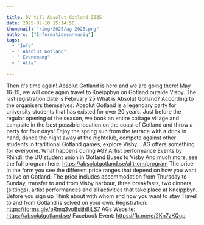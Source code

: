 ```yaml
---

title: DV till Absolut Gotland 2025
date: 2025-02-10 15:14:50
thumbnail: "/img/2025/ag-2025.png"
authors: ["Informationsanvarig"]
tags: 
  - "Info"
  - " Absolut Gotland"
  - " Evenemang"
  - " Alla"

---
```

Then it's time again! Absolut Gotland is here and we are going there! May 16-19, we will once again travel to Kneippbyn on Gotland outside Visby.
The last registration date is February 25
What is Absolut Gotland?
According to the organisers themselves: Absolut Gotland is a legendary party for university students that has existed for over 20 years. Just before the regular opening of the season, we book an entire cottage village and campsite in the best possible location on the coast of Gotland and throw a party for four days! Enjoy the spring sun from the terrace with a drink in hand, dance the night away at the nightclub, compete against other students in traditional Gotland games, explore Visby... AG offers something for everyone.
What happens during AG?
Artist performance
Events by Rhindi, the UU student union in Gotland
Buses to Visby
And much more, see the full program here: https://absolutgotland.se/allt-om/program
The price
In the form you see the different price ranges that depend on how you want to live on Gotland. The price includes accommodation from Thursday to Sunday, transfer to and from Visby harbour, three breakfasts, two dinners (sittings), artist performances and all activities that take place at Kneippbyn.
Before you sign up
Think about with whom and how you want to stay
Travel to and from Gotland is solved on your own.
Registration: https://forms.gle/oRmq3voBsijh8iLS7
AGs Website: https://absolutgotland.se/
Facebook Event: https://fb.me/e/2Kn7zKQup